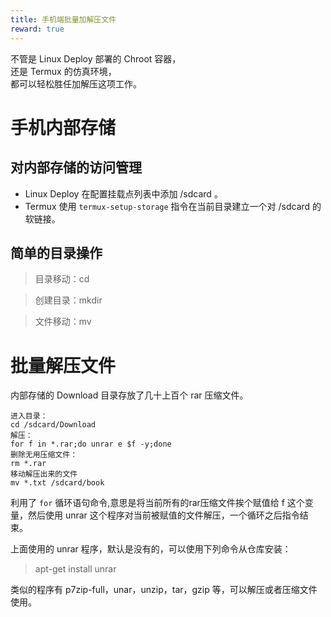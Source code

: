 ```yaml
---
title: 手机端批量加解压文件
reward: true
---
```


不管是 Linux Deploy 部署的 Chroot 容器，  
还是 Termux 的仿真环境，  
都可以轻松胜任加解压这项工作。

<!--more-->

# 手机内部存储

## 对内部存储的访问管理

- Linux Deploy 在配置挂载点列表中添加 /sdcard 。
- Termux 使用 `termux-setup-storage` 指令在当前目录建立一个对 /sdcard 的软链接。

## 简单的目录操作

> 目录移动：cd

> 创建目录：mkdir

> 文件移动：mv


# 批量解压文件

内部存储的 Download 目录存放了几十上百个 rar 压缩文件。

```
进入目录：
cd /sdcard/Download
解压：
for f in *.rar;do unrar e $f -y;done
删除无用压缩文件：
rm *.rar
移动解压出来的文件
mv *.txt /sdcard/book
```

利用了 `for` 循环语句命令,意思是将当前所有的rar压缩文件挨个赋值给 f 这个变量，然后使用 unrar 这个程序对当前被赋值的文件解压，一个循环之后指令结束。

上面使用的 unrar 程序，默认是没有的，可以使用下列命令从仓库安装：

> apt-get install unrar

类似的程序有 p7zip-full，unar，unzip，tar，gzip 等，可以解压或者压缩文件使用。